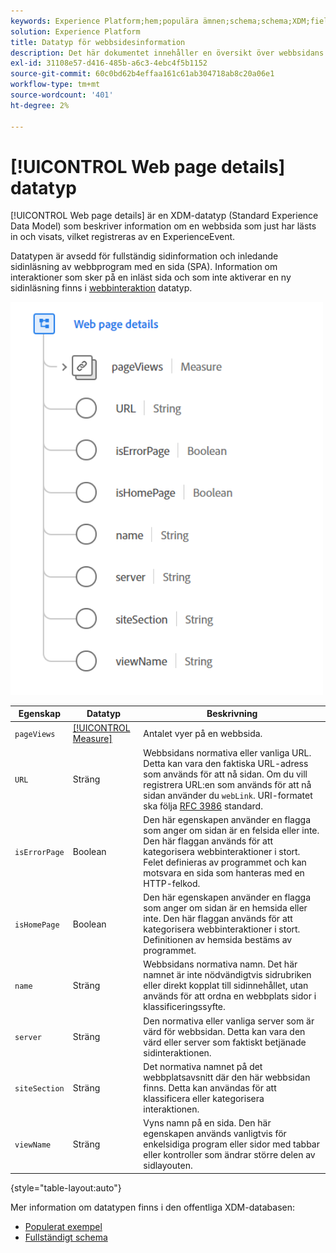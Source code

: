 ```yaml
---
keywords: Experience Platform;hem;populära ämnen;schema;schema;XDM;fields;schemas;Schemas;Webbsidesinformation;datatyp;datatyp;webbsida
solution: Experience Platform
title: Datatyp för webbsidesinformation
description: Det här dokumentet innehåller en översikt över webbsidans information om datatypen Experience Data Model (XDM).
exl-id: 31108e57-d416-485b-a6c3-4ebc4f5b1152
source-git-commit: 60c0bd62b4effaa161c61ab304718ab8c20a06e1
workflow-type: tm+mt
source-wordcount: '401'
ht-degree: 2%

---
```


# [!UICONTROL Web page details] datatyp

[!UICONTROL Web page details] är en XDM-datatyp (Standard Experience Data Model) som beskriver information om en webbsida som just har lästs in och visats, vilket registreras av en ExperienceEvent.

Datatypen är avsedd för fullständig sidinformation och inledande sidinläsning av webbprogram med en sida (SPA). Information om interaktioner som sker på en inläst sida och som inte aktiverar en ny sidinläsning finns i [webbinteraktion](./web-interaction.md) datatyp.

<img src="../images/data-types/web-page-details.PNG" width="500" /><br />

| Egenskap | Datatyp | Beskrivning |
| --- | --- | --- |
| `pageViews` | [[!UICONTROL Measure]](./measure.md) | Antalet vyer på en webbsida. |
| `URL` | Sträng | Webbsidans normativa eller vanliga URL. Detta kan vara den faktiska URL-adress som används för att nå sidan. Om du vill registrera URL:en som används för att nå sidan använder du `webLink`. URI-formatet ska följa [RFC 3986](https://tools.ietf.org/html/rfc3986) standard. |
| `isErrorPage` | Boolean | Den här egenskapen använder en flagga som anger om sidan är en felsida eller inte. Den här flaggan används för att kategorisera webbinteraktioner i stort. Felet definieras av programmet och kan motsvara en sida som hanteras med en HTTP-felkod. |
| `isHomePage` | Boolean | Den här egenskapen använder en flagga som anger om sidan är en hemsida eller inte. Den här flaggan används för att kategorisera webbinteraktioner i stort. Definitionen av hemsida bestäms av programmet. |
| `name` | Sträng | Webbsidans normativa namn. Det här namnet är inte nödvändigtvis sidrubriken eller direkt kopplat till sidinnehållet, utan används för att ordna en webbplats sidor i klassificeringssyfte. |
| `server` | Sträng | Den normativa eller vanliga server som är värd för webbsidan. Detta kan vara den värd eller server som faktiskt betjänade sidinteraktionen. |
| `siteSection` | Sträng | Det normativa namnet på det webbplatsavsnitt där den här webbsidan finns. Detta kan användas för att klassificera eller kategorisera interaktionen. |
| `viewName` | Sträng | Vyns namn på en sida. Den här egenskapen används vanligtvis för enkelsidiga program eller sidor med tabbar eller kontroller som ändrar större delen av sidlayouten. |

{style="table-layout:auto"}

Mer information om datatypen finns i den offentliga XDM-databasen:

* [Populerat exempel](https://github.com/adobe/xdm/blob/master/components/datatypes/deprecated/webpagedetails.example.2.json)
* [Fullständigt schema](https://github.com/adobe/xdm/blob/master/components/datatypes/deprecated/webpagedetails.schema.json)

